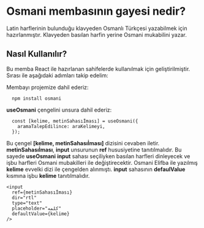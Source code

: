# Osmani membasının gayesi nedir?

Latin harflerinin bulunduğu klavyeden Osmanlı Türkçesi yazabilmek için hazırlanmıştır.
Klavyeden basılan harfin yerine Osmani mukabilini yazar.

## Nasıl Kullanılır?

Bu memba React ile hazırlanan sahifelerde kullanılmak için geliştirilmiştir.
Sırası ile aşağıdaki adımları takip edelim:

Membayı projemize dahil ederiz:

```
  npm install osmani
```

**useOsmani** çengelini unsura dahil ederiz:

```
  const [kelime, metinSahasıİması] = useOsmani({
    aramaTalepEdilince: araKelimeyi,
  });

```

Bu çengel **[kelime, metinSahasıİması]** dizisini cevaben iletir.
**metinSahasıİması**, **input** unsurunun **ref** hususiyetine tanıtılmalıdır.
Bu sayede **useOsmani** **input** sahası seçiliyken basılan harfleri dinleyecek ve işbu harfleri
Osmani mubakilleri ile değiştirecektir. Osmani Elifba ile yazılmış **kelime** evvelki dizi ile
çengelden alınmıştı. **input** sahasının **defaulValue** kısmına işbu **kelime** tanıtılmalıdır.

```
<input
  ref={metinSahasıİması}
  dir="rtl"
  type="text"
  placeholder="كلمه"
  defaultValue={kelime}
/>
```

